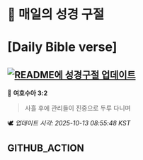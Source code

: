 # 🙏 매일의 성경 구절
# [Daily Bible verse]
## [![README에 성경구절 업데이트](https://github.com/DONGSUKA/first_test/actions/workflows/update-readme-bible.yml/badge.svg)](https://github.com/DONGSUKA/first_test/actions/workflows/update-readme-bible.yml)
<!-- START_BIBLE_VERSE -->
📖 **여호수아 3:2**
> 사흘 후에 관리들이 진중으로 두루 다니며

🕊️ _업데이트 시각: 2025-10-13 08:55:48 KST_
  <!-- END_BIBLE_VERSE -->
## GITHUB_ACTION
